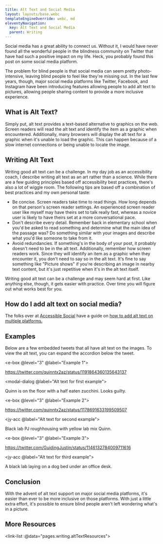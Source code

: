 ```yaml
---
title: Alt Text and Social Media
layout: layouts/base.webc
templateEngineOverride: webc, md
eleventyNavigation:
  key: Alt Text and Social Media
  parent: Writing
---
```

Social media has a great ability to connect us. Without it, I would have never found all the wonderful people in the blindness community on Twitter that have had such a positive impact on my life. Heck, you probably found this post on some social media platform.

The problem for blind people is that social media can seem pretty photo-intensive, leaving blind people to feel like they're missing out. In the last few years, though, major social media platforms like Twitter, Facebook, and Instagram have been introducing features allowing people to add alt text to pictures, allowing people sharing content to provide a more inclusive experience.

<auto-toc></auto-toc>

## What is Alt Text?

Simply put, alt text provides a text-based alternative to graphics on the web. Screen readers will read the alt text and identify the item as a graphic when encountered. Additionally, many browsers will display the alt text for a graphic when it's unable to load the graphic. This can happen because of a slow internet connections or being unable to locate the image.

## Writing Alt Text

Writing good alt text can be a challenge. In my day job as an accessibility coach, I describe writing alt text as an art rather than a science. While there are a few guiding principles based off accessibility best practices, there's also a lot of wiggle room. The following tips are based off a combination of best practices and my own personal taste:

- Be concise. Screen readers take time to read things. How long depends on that person's screen reader settings. An experienced screen reader user like myself may have theirs set to talk really fast, whereas a novice user is likely to have theirs set at a more conversational pace.
- Don't describe every detail. Remember back in elementary school when you'd be asked to read something and determine what the main idea of the passage was? Do something similar with your images and describe what you'd like someone to take from it.
- Avoid redundancies. If something's in the body of your post, it probably doesn't need to be in the alt text. Additionally, remember how screen readers work. Since they will identify an item as a graphic when they encounter it, you don't need to say so in the alt text. It's fine to say something like "Picture shows" if you're describing an image in nearby text content, but it's just repetitive when it's in the alt text itself.

Writing good alt text can be a challenge and may seem hard at first. Like anything else, though, it gets easier with practice. Over time you will figure out what works best for you.

## How do I add alt text on social media?

The folks over at [Accessible Social](https://www.accessible-social.com/) have a guide on [how to add alt text on multiple platforms.](https://www.accessible-social.com/images-and-visuals/platform-image-accessibility)

## Examples

Below are a few embedded tweets that all have alt text on the images. To view the alt text, you can expand the accordion below the tweet.

<e-box @level="3" @label="Example 1">

https://twitter.com/quinntx2az/status/1191864360135643137

<modal-dialog @label="Alt text for first example">

Quinn is on the floor with a half eaten zucchini. Looks guilty.

</modal-dialog>

</e-box>

<e-box @level="3" @label="Example 2">

https://twitter.com/quinntx2az/status/1178691633199509507

<jy-acc @label="Alt text for second example">

Black lab PJ roughhousing with yellow lab mix Quinn.

</jy-acc>

</e-box>

<e-box @level="3" @label="Example 3">

https://twitter.com/GuidingJustin/status/1146132784009711616

<jy-acc @label="Alt text for third example">

A black lab laying on a dog bed under an office desk.

</jy-acc>

</e-box>

## Conclusion

With the advent of alt text support on major social media platforms, it's easier than ever to be more inclusive on those platforms. With just a little extra effort, it's possible to ensure blind people aren't left wondering what's in a picture.

## More Resources

<link-list :@data="pages.writing.altTextResources"></link-list>